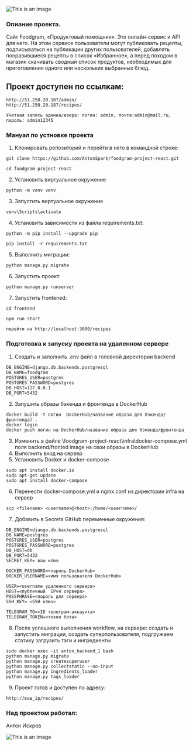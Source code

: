 ![This is an image](https://github.com/AntonSpark/foodgram-project-react/actions/workflows/foodgram-workflow.yml/badge.svg)

### Опиание проекта.
Сайт Foodgram, «Продуктовый помощник». Это онлайн-сервис и API для него. На этом сервисе пользователи могут публиковать рецепты, подписываться на публикации других пользователей, добавлять понравившиеся рецепты в список «Избранное», а перед походом в магазин скачивать сводный список продуктов, необходимых для приготовления одного или нескольких выбранных блюд.

## Проект доступен по ссылкам: 


```
http://51.250.20.187/admin/
http://51.250.20.187/recipes/
```
```
Учетная запись админа/юзера: логин: admin, почта:admin@mail.ru, пароль: admin12345
```

### Мануал по устновке проекта

1. Клонировать репозиторий и перейти в него в командной строке:
```
git clone https://github.com/AntonSpark/foodgram-project-react.git
```
```
cd foodgram-project-react
```
2. Установить виртуальное окружение
```
python -m venv venv
```
3. Запустить виртуальное окружение
```
venv\Scripts\activate
```
4. Установить зависимости из файла requirements.txt:
```
python -m pip install --upgrade pip
```
```
pip install -r requirements.txt
```
5. Выполнить миграции:
```
python manage.py migrate
```
6. Запустить проект:
```
python manage.py runserver
```
7. Запустить frontened:
```
cd frontend
```
```
npm run start
```
```
перейти на http://localhost:3000/recipes
```

### Подготовка к запуску проекта на удаленном сервере

1. Cоздать и заполнить .env файл в головной директории backend
```
DB_ENGINE=django.db.backends.postgresql
DB_NAME=foodgram
POSTGRES_USER=postgres
POSTGRES_PASSWORD=postgres
DB_HOST=127.0.0.1
DB_PORT=5432
```
2. Запушить образы бэкенда и фронтенда в DockerHub
```
docker build -t логин  DockerHub/название образа для бэкенда/фронтенда) .
docker login
docker push логин на DockerHub/название образа для бэкенда/фронтенда
```
3. Изменить в файле \foodgram-project-react\infra\docker-compose.yml
поля backend/fronted image на свои образы в DockerHub
4. Выполнить вход на сервер
5. Установить Docker и docker-compose
```
sudo apt install docker.io
sudo apt-get update
sudo apt install docker-compose
```
6.  Перенести docker-compose.yml и nginx.conf из директории infra на сервер
```
scp <filename> <username>@<host>:/home/<username>/
```
7. Добавить в Secrets GitHub переменные окружения:
```
DB_ENGINE=django.db.backends.postgresql
DB_NAME=postgres
POSTGRES_USER=postgres
POSTGRES_PASSWORD=postgres
DB_HOST=db
DB_PORT=5432
SECRET_KEY= ваш ключ

DOCKER_PASSWORD=<пароль DockerHub>
DOCKER_USERNAME=<имя пользователя DockerHub>

USER=<username удаленного сервера>
HOST=<публичный  IPv4 сервера>
PASSPHRASE=<пароль для сервера>
SSH_KEY= <SSH ключ>

TELEGRAM_TO=<ID телеграм-аккаунта>
TELEGRAM_TOKEN=<токен бота>
```
8. После успешного выполнения workflow, на сервере:
создать и запустить миграции,
создать суперпользователя, 
подгружаем статику
загрузить тэги и ингредиенты
```
sudo docker exec -it anton_backend_1 bash
python manage.py migrate
python manage.py createsuperuser
python manage.py collectstatic --no-input
python manage.py ingredients_loader
python manage.py tags_loader
```
9. Проект готов и доступен по адресу:
```
http://ваш_ip/recipes/
```

### Над проектом работал:

Антон Искров


![This is an image](https://github.com/AntonSpark/foodgram-project-react/actions/workflows/foodgram-workflow.yml/badge.svg)